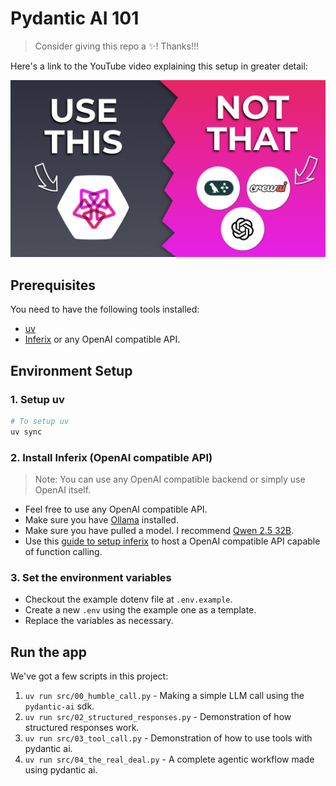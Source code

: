 # Pydantic AI 101

> Consider giving this repo a ✨! Thanks!!!

Here's a link to the YouTube video explaining this setup in greater detail: 

[![Pydantic AI 101](./assets/pydantic-101.png)](https://youtu.be/ferNt5JTaGQ)

## Prerequisites

You need to have the following tools installed:

- [uv](https://docs.astral.sh/uv/)
- [Inferix](https://github.com/YourTechBud/inferix) or any OpenAI compatible API.

## Environment Setup

### 1. Setup uv

```bash
# To setup uv
uv sync
```

### 2. Install Inferix (OpenAI compatible API)

> Note: You can use any OpenAI compatible backend or simply use OpenAI itself.

- Feel free to use any OpenAI compatible API.
- Make sure you have [Ollama](https://ollama.ai/) installed.
- Make sure you have pulled a model. I recommend [Qwen 2.5 32B](https://ollama.com/library/qwen2.5:32b).
- Use this [guide to setup inferix](https://github.com/YourTechBud/inferix) to host a OpenAI compatible API capable of function calling.

### 3. Set the environment variables

- Checkout the example dotenv file at `.env.example`.
- Create a new `.env` using the example one as a template.
- Replace the variables as necessary.

## Run the app

We've got a few scripts in this project:

1. `uv run src/00_humble_call.py` - Making a simple LLM call using the `pydantic-ai` sdk.
2. `uv run src/02_structured_responses.py` - Demonstration of how structured responses work.
3. `uv run src/03_tool_call.py` - Demonstration of how to use tools with pydantic ai.
4. `uv run src/04_the_real_deal.py` - A complete agentic workflow made using pydantic ai.
